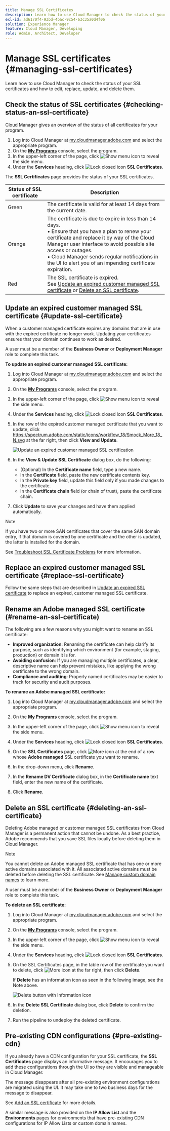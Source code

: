 ```yaml
---
title: Manage SSL Certificates
description: Learn how to use Cloud Manager to check the status of your SSL certificates and how to edit, replace, update, and delete them.
exl-id: ad6170f4-93bd-4bac-9c54-63c35a0d4f06
solution: Experience Manager
feature: Cloud Manager, Developing
role: Admin, Architect, Developer
---
```


# Manage SSL certificates {#managing-ssl-certificates}

Learn how to use Cloud Manager to check the status of your SSL certificates and how to edit, replace, update, and delete them.

## Check the status of SSL certificates {#checking-status-an-ssl-certificate}

Cloud Manager gives an overview of the status of all certificates for your program.

1. Log into Cloud Manager at [my.cloudmanager.adobe.com](https://my.cloudmanager.adobe.com/) and select the appropriate program.
1. On the **[My Programs](/help/implementing/cloud-manager/navigation.md#my-programs)** console, select the program.
1. In the upper-left corner of the page, click ![Show menu icon](https://spectrum.adobe.com/static/icons/workflow_18/Smock_ShowMenu_18_N.svg) to reveal the side menu. 
1. Under the **Services** heading, click ![Lock closed icon](https://spectrum.adobe.com/static/icons/workflow_18/Smock_LockClosed_18_N.svg) **SSL Certificates**. 

The **SSL Certificates** page provides the status of your SSL certificates.

| Status of SSL certificate | Description |
| --- | --- |
| Green  | The certificate is valid for at least 14 days from the current date.  |
| Orange  | The certificate is due to expire in less than 14 days.<br>&bull; Ensure that you have a plan to renew your certificate and replace it by way of the Cloud Manager user interface to avoid possible site access or outages.<br>&bull; Cloud Manager sends regular notifications in the UI to alert you of an impending certificate expiration. |
| Red | The SSL certificate is expired.<br>See [Update an expired customer managed SSL certificate](#update-ssl-certificate) or [Delete an SSL certificate](#deleting-an-ssl-certificate). |

## Update an expired customer managed SSL certificate {#update-ssl-certificate}

When a customer managed certificate expires any domains that are in use with the expired certificate no longer work. Updating your certificates ensures that your domain continues to work as desired.

A user must be a member of the **Business Owner** or **Deployment Manager** role to complete this task.

**To update an expired customer managed SSL certificate:**

1. Log into Cloud Manager at [my.cloudmanager.adobe.com](https://my.cloudmanager.adobe.com/) and select the appropriate program.
1. On the **[My Programs](/help/implementing/cloud-manager/navigation.md#my-programs)** console, select the program.
1. In the upper-left corner of the page, click ![Show menu icon](https://spectrum.adobe.com/static/icons/workflow_18/Smock_ShowMenu_18_N.svg) to reveal the side menu. 
1. Under the **Services** heading, click ![Lock closed icon](https://spectrum.adobe.com/static/icons/workflow_18/Smock_LockClosed_18_N.svg) **SSL Certificates**. 
1. In the row of the expired customer managed certificate that you want to update, click https://spectrum.adobe.com/static/icons/workflow_18/Smock_More_18_N.svg at the far right, then click **View and Update**.

   ![Update an expired customer managed SSL certification](/help/implementing/cloud-manager/assets/ssl/ssl-cert-update.png)

1. In the **View & Update SSL Certificate** dialog box, do the following:

    * (Optional) In the **Certificate name** field, type a new name. 
    * In the **Certificate** field, paste the new certificate contents key.
    * In the **Private key** field, update this field only if you made changes to the certificate.
    * In the **Certificate chain** field (or chain of trust), paste the certificate chain.

1. Click **Update** to save your changes and have them applied automatically.


>[!NOTE]
>
>If you have two or more SAN certificates that cover the same SAN domain entry, if that domain is covered by one certificate and the other is updated, the latter is installed for the domain.
>
>See [Troubleshoot SSL Certificate Problems](/help/implementing/cloud-manager/managing-ssl-certifications/troubleshoot-ssl-cert.md#wrong-san-cert) for more information.

## Replace an expired customer managed SSL certificate {#replace-ssl-certificate}

Follow the same steps that are described in [Update an expired SSL certificate](#update-ssl-certificate) to replace an expired, customer managed SSL certificate.

## Rename an Adobe managed SSL certificate (#rename-an-ssl-certificate)

The following are a few reasons why you might want to rename an SSL certificate:

* **Improved organization**: Renaming the certificate can help clarify its purpose, such as identifying which environment (for example, staging, production) or domain it is for.
* **Avoiding confusion**: If you are managing multiple certificates, a clear, descriptive name can help prevent mistakes, like applying the wrong certificate to the wrong domain.
* **Compliance and auditing**: Properly named certificates may be easier to track for security and audit purposes.

**To rename an Adobe managed SSL certificate:**

1. Log into Cloud Manager at [my.cloudmanager.adobe.com](https://my.cloudmanager.adobe.com/) and select the appropriate program.

1. On the **[My Programs](/help/implementing/cloud-manager/navigation.md#my-programs)** console, select the program.

1. In the upper-left corner of the page, click ![Show menu icon](https://spectrum.adobe.com/static/icons/workflow_18/Smock_ShowMenu_18_N.svg) to reveal the side menu.

1. Under the **Services** heading, click ![Lock closed icon](https://spectrum.adobe.com/static/icons/workflow_18/Smock_LockClosed_18_N.svg) **SSL Certificates**. 

1. On the **SSL Certificates** page, click ![More icon](https://spectrum.adobe.com/static/icons/workflow_18/Smock_More_18_N.svg) at the end of a row whose **Adobe managed** SSL certificate you want to rename.

1. In the drop-down menu, click **Rename**.

1. In the **Rename DV Certificate** dialog box, in the **Certificate name** text field, enter the new name of the certificate.

1. Click **Rename**.


## Delete an SSL certificate {#deleting-an-ssl-certificate}

Deleting Adobe managed or customer managed SSL certificates from Cloud Manager is a permanent action that cannot be undone. As a best practice, Adobe recommends that you save SSL files locally before deleting them in Cloud Manager.

>[!NOTE]
>
>You cannot delete an Adobe managed SSL certificate that has one or more active domains associated with it. All associated active domains must be deleted before deleting the SSL certificate. See [Manage custom domain names](/help/implementing/cloud-manager/custom-domain-names/managing-custom-domain-names.md) to learn more.

A user must be a member of the **Business Owner** or **Deployment Manager** role to complete this task.

**To delete an SSL certificate:**

1. Log into Cloud Manager at [my.cloudmanager.adobe.com](https://my.cloudmanager.adobe.com/) and select the appropriate program.

1. On the **[My Programs](/help/implementing/cloud-manager/navigation.md#my-programs)** console, select the program.

1. In the upper-left corner of the page, click ![Show menu icon](https://spectrum.adobe.com/static/icons/workflow_18/Smock_ShowMenu_18_N.svg) to reveal the side menu.

1. Under the **Services** heading, click ![Lock closed icon](https://spectrum.adobe.com/static/icons/workflow_18/Smock_LockClosed_18_N.svg) **SSL Certificates**.

1. On the SSL Certificates page, in the table row of the certificate you want to delete, click ![More icon](https://spectrum.adobe.com/static/icons/workflow_18/Smock_More_18_N.svg) at the far right, then click **Delete**.

   If **Delete** has an information icon as seen in the following image, see the Note above.

   ![Delete button with Information icon](/help/implementing/cloud-manager/assets/ssl/ssl-cert-delete-infoicon.png)

1. In the **Delete SSL Certificate** dialog box, click **Delete** to confirm the deletion.

1. Run the pipeline to undeploy the deleted certificate.


## Pre-existing CDN configurations {#pre-existing-cdn}

If you already have a CDN configuration for your SSL certificate, the **SSL Certificates** page displays an informative message. It encourages you to add these configurations through the UI so they are visible and manageable in Cloud Manager.

The message disappears after all pre-existing environment configurations are migrated using the UI. It may take one to two business days for the message to disappear.

See [Add an SSL certificate](/help/implementing/cloud-manager/managing-ssl-certifications/add-ssl-certificate.md) for more details.

A similar message is also provided on the **IP Allow List** and the **Environments** pages for environments that have pre-existing CDN configurations for IP Allow Lists or custom domain names.
